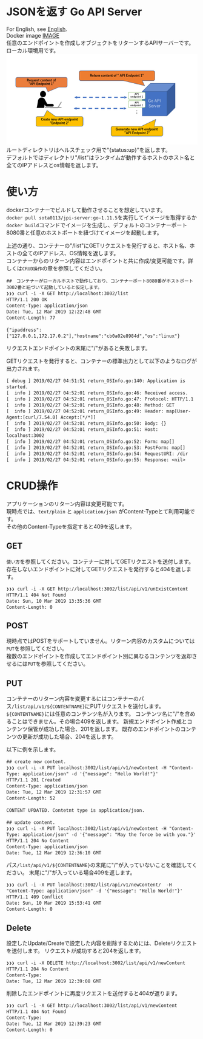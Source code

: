 # JSONを返す Go API Server

For English, see [English](/README.md).  
Docker image [IMAGE](https://hub.docker.com/r/sota0113/jpi-server)  
任意のエンドポイントを作成しオブジェクトをリターンするAPIサーバーです。ローカル環境用です。  
![image](https://github.com/sota0113/go/blob/images/image/goApiServer.png)  
ルートディレクトリはヘルスチェック用で"{status:up}"を返します。  
デフォルトではディレクトリ"/list"はランタイムが動作するホストのホスト名と全てのIPアドレスとos情報を返します。  

# 使い方
dockerコンテナーでビルドして動作させることを想定しています。  
`docker pull sota0113/jpi-server:go-1.11.5`を実行してイメージを取得するか`docker build`コマンドでイメージを生成し、デフォルトのコンテナーポート8080番と任意のホストポートを紐づけてイメージを起動します。  

上述の通り、コンテナーの"/list"にGETリクエストを発行すると、ホスト名、ホストの全てのIPアドレス、OS情報を返します。  
コンテナーからのリターン内容はエンドポイントと共に作成/変更可能です。詳しくは`CRUD操作`の章を参照してください。  

```
##　コンテナーがローカルホストで動作しており、コンテナーポート8080番がホストポート3002番と紐づいて起動していると仮定します。
❯❯❯ curl -i -X GET http://localhost:3002/list
HTTP/1.1 200 OK
Content-Type: application/json
Date: Tue, 12 Mar 2019 12:22:48 GMT
Content-Length: 77

{"ipaddress":["127.0.0.1,172.17.0.2"],"hostname":"cb0a02e8984d","os":"linux"}
```
リクエストエンドポイントの末尾に"/"があると失敗します。


GETリクエストを発行すると、コンテナーの標準出力として以下のようなログが出力されます。  
```
[ debug ] 2019/02/27 04:51:51 return_OSInfo.go:140: Application is started.
[  info ] 2019/02/27 04:52:01 return_OSInfo.go:46: Received access.
[  info ] 2019/02/27 04:52:01 return_OSInfo.go:47: Protocol: HTTP/1.1
[  info ] 2019/02/27 04:52:01 return_OSInfo.go:48: Method: GET
[  info ] 2019/02/27 04:52:01 return_OSInfo.go:49: Header: map[User-Agent:[curl/7.54.0] Accept:[*/*]]
[  info ] 2019/02/27 04:52:01 return_OSInfo.go:50: Body: {}
[  info ] 2019/02/27 04:52:01 return_OSInfo.go:51: Host: localhost:3002
[  info ] 2019/02/27 04:52:01 return_OSInfo.go:52: Form: map[]
[  info ] 2019/02/27 04:52:01 return_OSInfo.go:53: PostForm: map[]
[  info ] 2019/02/27 04:52:01 return_OSInfo.go:54: RequestURI: /dir
[  info ] 2019/02/27 04:52:01 return_OSInfo.go:55: Response: <nil>
```


# CRUD操作
アプリケーションのリターン内容は変更可能です。  
現時点では、`text/plain` と `application/json` がContent-Typeとて利用可能です。  
その他のContent-Typeを指定すると409を返します。

## GET
`使い方`を参照してください。コンテナーに対してGETリクエストを送付します。  
存在しないエンドポイントに対してGETリクエストを発行すると404を返します。
```
❯❯❯ curl -i -X GET http://localhost:3002/list/api/v1/unExistContent
HTTP/1.1 404 Not Found
Date: Sun, 10 Mar 2019 13:35:36 GMT
Content-Length: 0
```

## POST
現時点ではPOSTをサポートしていません。リターン内容のカスタムについては`PUT`を参照してください。  
複数のエンドポイントを作成してエンドポイント別に異なるコンテンツを返却させるには`PUT`を参照してください。


## PUT
コンテナーのリターン内容を変更するにはコンテナーのパス`/list/api/v1/${CONTENTNAME}`にPUTリクエストを送付します。
`${CONTENTNAME}`には任意のコンテンツ名が入ります。 コンテンツ名に"/"を含めることはできません。その場合409を返します。
新規エンドポイント作成とコンテンツ保管が成功した場合、201を返します。
既存のエンドポイントのコンテンツの更新が成功した場合、204を返します。

以下に例を示します。
```
## create new content.
❯❯❯ curl -i -X PUT localhost:3002/list/api/v1/newContent -H "Content-Type: application/json" -d '{"message": "Hello World!"}'
HTTP/1.1 201 Created
Content-Type: application/json
Date: Tue, 12 Mar 2019 12:31:57 GMT
Content-Length: 52

CONTENT UPDATED. Contetnt type is application/json.

## update content.
❯❯❯ curl -i -X PUT localhost:3002/list/api/v1/newContent -H "Content-Type: application/json" -d '{"message": "May the force be with you."}'
HTTP/1.1 204 No Content
Content-Type: application/json
Date: Tue, 12 Mar 2019 12:36:10 GMT
```

パス`/list/api/v1/${CONTENTNAME}`の末尾に"/"が入っていないことを確認してください。
末尾に"/"が入っている場合409を返します。
```
❯❯❯ curl -i -X PUT localhost:3002/list/api/v1/newContent/  -H "Content-Type: application/json" -d '{"message": "Hello World!"}'
HTTP/1.1 409 Conflict
Date: Sun, 10 Mar 2019 15:53:41 GMT
Content-Length: 0
```

## Delete

設定したUpdate/Createで設定した内容を削除するためには、Deleteリクエストを送付します。
リクエストが成功すると204を返します。

```
❯❯❯ curl -i -X DELETE http://localhost:3002/list/api/v1/newContent
HTTP/1.1 204 No Content
Content-Type:
Date: Tue, 12 Mar 2019 12:39:08 GMT
```

削除したエンドポイントに再度リクエストを送付すると404が返ります。
```
❯❯❯ curl -i -X GET http://localhost:3002/list/api/v1/newContent
HTTP/1.1 404 Not Found
Content-Type:
Date: Tue, 12 Mar 2019 12:39:23 GMT
Content-Length: 0
```
